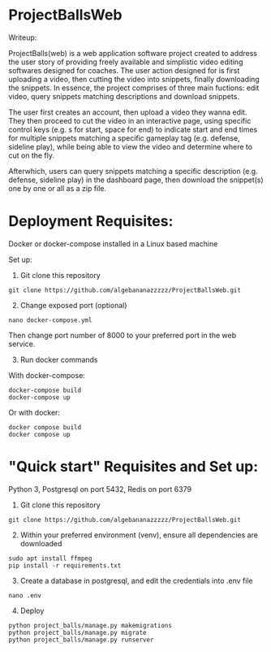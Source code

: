 # ProjectBallsWeb
Writeup:

ProjectBalls(web) is a web application software project created to address the user story of providing freely available and simplistic video editing softwares designed for coaches. The user action designed for is first uploading a video, then cutting the video into snippets, finally downloading the snippets. In essence, the project comprises of three main fuctions: edit video, query snippets matching descriptions and download snippets. 

The user first creates an account, then upload a video they wanna edit. They then proceed to cut the video in an interactive page, using specific control keys (e.g. s for start, space for end) to indicate start and end times for multiple snippets matching a specific gameplay tag (e.g. defense, sideline play), while being able to view the video and determine where to cut on the fly. 

Afterwhich, users can query snippets matching a specific description (e.g. defense, sideline play) in the dashboard page, then download the snippet(s) one by one or all as a zip file. 


# Deployment Requisites:

Docker or docker-compose installed in a Linux based machine

Set up:
1. Git clone this repository
```
git clone https://github.com/algebananazzzzz/ProjectBallsWeb.git
```

2. Change exposed port (optional)
```
nano docker-compose.yml
```
Then change port number of 8000 to your preferred port in the web service. 

3. Run docker commands

With docker-compose:
```
docker-compose build
docker-compose up
```
Or with docker:
```
docker compose build
docker compose up
```

# "Quick start" Requisites and Set up:

Python 3, Postgresql on port 5432, Redis on port 6379

1. Git clone this repository
```
git clone https://github.com/algebananazzzzz/ProjectBallsWeb.git
```

2. Within your preferred environment (venv), ensure all dependencies are downloaded
```
sudo apt install ffmpeg
pip install -r requirements.txt
```

3. Create a database in postgresql, and edit the credentials into .env file
```
nano .env
```

4. Deploy
```
python project_balls/manage.py makemigrations
python project_balls/manage.py migrate
python project_balls/manage.py runserver
```
